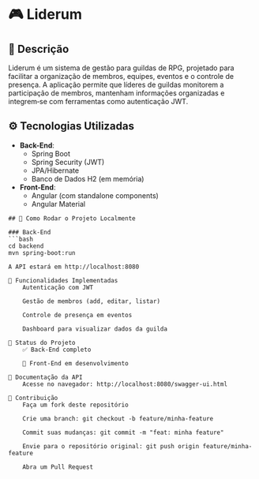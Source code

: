    # 🎮 Liderum

   ## 🚀 Descrição
   Liderum é um sistema de gestão para guildas de RPG, projetado para facilitar a organização de membros, equipes, eventos e o controle de presença. A aplicação permite que líderes de guildas monitorem a participação de membros, mantenham informações organizadas e integrem‑se com ferramentas como autenticação JWT.

   ## ⚙️ Tecnologias Utilizadas
   - **Back-End**:
     - Spring Boot
     - Spring Security (JWT)
     - JPA/Hibernate
     - Banco de Dados H2 (em memória)
   - **Front-End**:
     - Angular (com standalone components)
     - Angular Material


   
    ## 🔧 Como Rodar o Projeto Localmente

    ### Back-End
    ```bash
    cd backend
    mvn spring-boot:run

    A API estará em http://localhost:8080

    📝 Funcionalidades Implementadas
        Autenticação com JWT

        Gestão de membros (add, editar, listar)

        Controle de presença em eventos

        Dashboard para visualizar dados da guilda

    🚧 Status do Projeto
        ✅ Back-End completo

        🚧 Front-End em desenvolvimento

    📜 Documentação da API
        Acesse no navegador: http://localhost:8080/swagger-ui.html

    🤝 Contribuição
        Faça um fork deste repositório

        Crie uma branch: git checkout -b feature/minha-feature

        Commit suas mudanças: git commit -m "feat: minha feature"

        Envie para o repositório original: git push origin feature/minha-feature

        Abra um Pull Request
